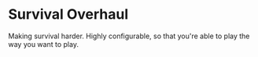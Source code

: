 # Survival Overhaul
 Making survival harder. Highly configurable, so that you're able to play the way you want to play.
